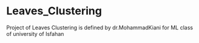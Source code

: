 # Leaves_Clustering
Project of Leaves Clustering is defined by dr.MohammadKiani for ML class of university of Isfahan
